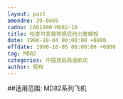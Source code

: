 ```yaml
---
layout: post
amendno: 39-0469
cadno: CAD1990-MD82-10
title: 检查可变载荷感应扭力管螺栓
date: 1990-10-04 00:00:00 +0800
effdate: 1990-10-05 00:00:00 +0800
tag: MD82
categories: 中国民航局适航司
author: 程辉
---
```


##适用范围:
MD82系列飞机

